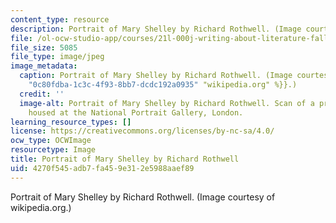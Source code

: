 ```yaml
---
content_type: resource
description: Portrait of Mary Shelley by Richard Rothwell. (Image courtesy of wikipedia.org.)
file: /ol-ocw-studio-app/courses/21l-000j-writing-about-literature-fall-2010/4270f545adb7fa459e312e5988aaef89_21l-000jf10-th.jpg
file_size: 5085
file_type: image/jpeg
image_metadata:
  caption: Portrait of Mary Shelley by Richard Rothwell. (Image courtesy of {{% resource_link
    "0c80fdba-1c3c-4f93-8bb7-dcdc192a0935" "wikipedia.org" %}}.)
  credit: ''
  image-alt: Portrait of Mary Shelley by Richard Rothwell. Scan of a print. Original
    housed at the National Portrait Gallery, London.
learning_resource_types: []
license: https://creativecommons.org/licenses/by-nc-sa/4.0/
ocw_type: OCWImage
resourcetype: Image
title: Portrait of Mary Shelley by Richard Rothwell
uid: 4270f545-adb7-fa45-9e31-2e5988aaef89
---
```

Portrait of Mary Shelley by Richard Rothwell. (Image courtesy of wikipedia.org.)